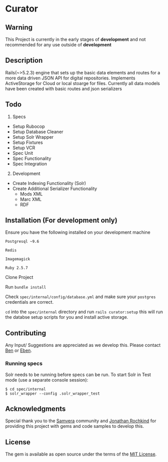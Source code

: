 # Curator

## Warning


This Project is currently in the early stages of **development** and not recommended for any use outside of **development**


## Description
Rails(~>5.2.3) engine that sets up the basic data elements and routes for a more data driven JSON API for digital repositories.
Implements ActiveStorage for Cloud or local stoarge for files.
Currently all data models have been created with basic routes and json serializers

## Todo

1. Specs
  * Setup Rubocop
  * Setup Database Cleaner
  * Setup Solr Wrapper
  * Setup Fixtures
  * Setup VCR
  * Spec Unit
  * Spec Functionality
  * Spec Integration
2. Development
  * Create Indexing Functionality (Solr)
  * Create Additional Serializer Functionality
    - Mods XML
    - Marc XML
    - RDF

## Installation (For development only)

Ensure you have the following installed on your development machine

`Postgresql ~9.6`

`Redis`

`Imagemagick`

`Ruby 2.5.7`

Clone Project

Run `bundle install`

Check `spec/internal/config/database.yml` and make sure your `postgres` credentials are correct.

`cd` into the `spec/internal` directory and run `rails curator:setup` this will run the databse setup scripts for you and install active storage.


## Contributing
Any Input/ Suggestions are appreciated as we develop this. Please contact [Ben](mailto:bbarber@bpl.org) or [Eben](mailto:eenglish@bpl.org).

### Running specs


Solr needs to be running before specs can be run. To start Solr in Test mode (use a separate console session):
```
$ cd spec/internal
$ solr_wrapper --config .solr_wrapper_test
```

## Acknowledgments

Special thank you to the [Samvera](https://github.com/samvera) community and [Jonathan Rochkind](https://github.com/jrochkind) for providing this project with gems and code samples to develop this.

## License

The gem is available as open source under the terms of the [MIT License](https://opensource.org/licenses/MIT).
